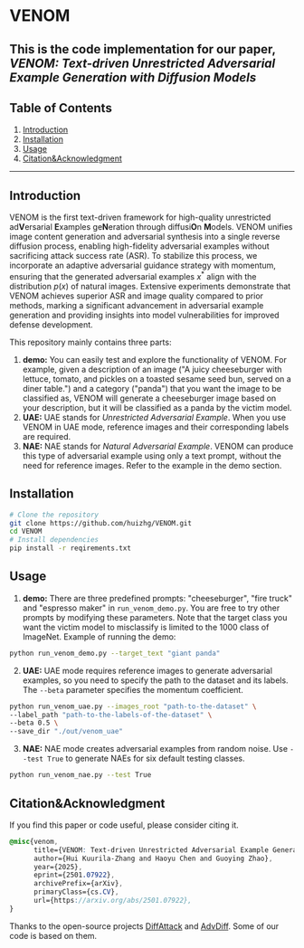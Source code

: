 # VENOM
This is the code implementation for our paper, ***VENOM: Text-driven Unrestricted Adversarial Example Generation with Diffusion Models***
---
## Table of Contents
1. [Introduction](#introduction)
2. [Installation](#installation)
3. [Usage](#usage)
4. [Citation&Acknowledgment](#citationacknowledgment)
---

## Introduction

VENOM is the first text-driven framework for high-quality unrestricted ad**V**ersarial **E**xamples ge**N**eration through diffusi**O**n **M**odels. VENOM unifies image content generation and adversarial synthesis into a single reverse diffusion process, enabling high-fidelity adversarial examples without sacrificing attack success rate (ASR). To stabilize this process, we incorporate an adaptive adversarial guidance strategy with momentum, ensuring that the generated adversarial examples $x^*$ align with the distribution $p(x)$ of natural images. Extensive experiments demonstrate that VENOM achieves superior ASR and image quality compared to prior methods, marking a significant advancement in adversarial example generation and providing insights into model vulnerabilities for improved defense development.

This repository mainly contains three parts:
1. **demo:** 
 You can easily test and explore the functionality of VENOM. For example, given a description of an image ("A juicy cheeseburger with lettuce, tomato, and pickles on a toasted sesame seed bun, served on a diner table.") and a category ("panda") that you want the image to be classified as, VENOM will generate a cheeseburger image based on your description, but it will be classified as a panda by the victim model.
2. **UAE:** 
 UAE stands for *Unrestricted Adversarial Example*. When you use VENOM in UAE mode, reference images and their corresponding labels are required.
3. **NAE:** 
 NAE stands for *Natural Adversarial Example*. VENOM can produce this type of adversarial example using only a text prompt, without the need for reference images. Refer to the example in the demo section.

## Installation
```bash
# Clone the repository
git clone https://github.com/huizhg/VENOM.git
cd VENOM
# Install dependencies
pip install -r reqirements.txt
```
## Usage
1. **demo:**
There are three predefined prompts: "cheeseburger", "fire truck" and "espresso maker" in `run_venom_demo.py`. You are free to try other prompts by modifying these parameters. Note that the target class you want the victim model to misclassify is limited to the 1000 class of ImageNet. Example of running the demo:
  ```bash
  python run_venom_demo.py --target_text "giant panda"

  ```
2. **UAE:**
UAE mode requires reference images to generate adversarial examples, so you need to specify the path to the dataset and its labels. The `--beta` parameter specifies the momentum coefficient.
```bash
python run_venom_uae.py --images_root "path-to-the-dataset" \ 
--label_path "path-to-the-labels-of-the-dataset" \
--beta 0.5 \
--save_dir "./out/venom_uae" 

```

3. **NAE:**
NAE mode creates adversarial examples from random noise. Use `--test True` to generate NAEs for six default testing classes.
```bash
python run_venom_nae.py --test True
```


## Citation&Acknowledgment
If you find this paper or code useful, please consider citing it.

```scss
@misc{venom,
      title={VENOM: Text-driven Unrestricted Adversarial Example Generation with Diffusion Models}, 
      author={Hui Kuurila-Zhang and Haoyu Chen and Guoying Zhao},
      year={2025},
      eprint={2501.07922},
      archivePrefix={arXiv},
      primaryClass={cs.CV},
      url={https://arxiv.org/abs/2501.07922}, 
}
```
Thanks to the open-source projects [DiffAttack](https://github.com/WindVChen/DiffAttack) and [AdvDiff](https://github.com/EricDai0/advdiff). Some of our code is based on them.
